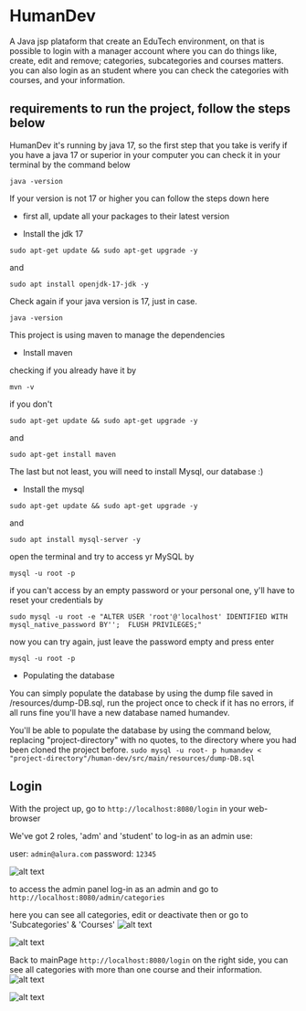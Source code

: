 # HumanDev

A Java jsp plataform that create an EduTech environment, on that is possible to login with a manager account where you can do things like, 
create, edit and remove; categories, subcategories and courses matters. you can also login as an student where you can check the categories with courses, 
and your information.

## requirements to run the project, follow the steps below

HumanDev it's running by java 17, so the first step that you take is verify if you have a java 17 or superior in your computer
you can check it in your terminal by the command below
```
java -version
```
If your version is not 17 or higher you can follow the steps down here

- first all, update all your packages to their latest version

- Install the jdk 17 
```
sudo apt-get update && sudo apt-get upgrade -y
```
and
```
sudo apt install openjdk-17-jdk -y
```
Check again if your java version is 17, just in case.
```
java -version
```

This project is using maven to manage the dependencies 

- Install maven 

checking if you already have it by
```
mvn -v
```

if you don't
```
sudo apt-get update && sudo apt-get upgrade -y
```
and
```
sudo apt-get install maven
```

The last but not least, you will need to install Mysql, our database :)

- Install the mysql
```
sudo apt-get update && sudo apt-get upgrade -y
```
and
```
sudo apt install mysql-server -y
```

open the terminal and try to access yr MySQL by 
```
mysql -u root -p
```
if you can't access by an empty password or your personal one, y'll have to reset your credentials by
```
sudo mysql -u root -e "ALTER USER 'root'@'localhost' IDENTIFIED WITH mysql_native_password BY'';  FLUSH PRIVILEGES;"
```
now you can try again, just leave the password empty and press enter
```
mysql -u root -p
```

- Populating the database 

You can simply populate the database by using the dump file saved in /resources/dump-DB.sql,
run the project once to check if it has no errors, if all runs fine you'll have a new database
named humandev.

You'll be able to populate the database by using the command below, replacing "project-directory" with no quotes, to the directory 
where you had been cloned the project before.
```sudo mysql -u root- p humandev < "project-directory"/human-dev/src/main/resources/dump-DB.sql```

## Login

With the project up, go to ```http://localhost:8080/login``` in your web-browser

We've got 2 roles, 'adm' and 'student'
to log-in as an admin use:

user: ```admin@alura.com```
password: ```12345```

![alt text](./src/main/resources/assets/landingPage.png)

to access the admin panel log-in as an admin and go to ```http://localhost:8080/admin/categories```

here you can see all categories, edit or deactivate then or go to 'Subcategories' & 'Courses'
![alt text](./src/main/resources/assets/admCategories.png)

![alt text](./src/main/resources/assets/admEditCategories.png)

Back to mainPage ```http://localhost:8080/login``` on the right side, you can see all categories with more than one course and their information.
![alt text](./src/main/resources/assets/landingPageRight.png)

![alt text](./src/main/resources/assets/knowMore.png)
